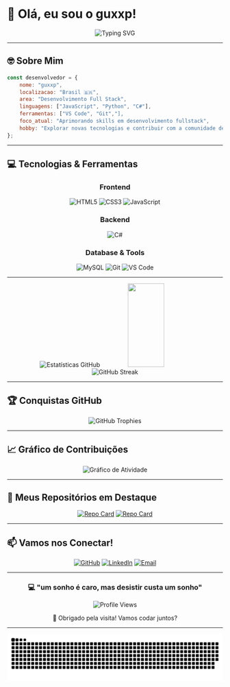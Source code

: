 # 👋 Olá, eu sou o guxxp!

<div align="center">
  
![Typing SVG](https://readme-typing-svg.herokuapp.com?font=Fira+Code&weight=600&size=28&duration=4000&pause=1000&color=00D9FF&center=true&vCenter=true&multiline=true&width=700&height=130&lines=Desenvolvedor+Full+Stack;Apaixonado+por+Tecnologia;Sempre+aprendendo+algo+novo+🚀)

</div>

---

## 🤓 Sobre Mim

```javascript
const desenvolvedor = {
    nome: "guxxp",
    localizacao: "Brasil 🇧🇷",
    area: "Desenvolvimento Full Stack",
    linguagens: ["JavaScript", "Python", "C#"],
    ferramentas: ["VS Code", "Git","],
    foco_atual: "Aprimorando skills em desenvolvimento fullstack",
    hobby: "Explorar novas tecnologias e contribuir com a comunidade dev"
};
```

---

## 💻 Tecnologias & Ferramentas

<div align="center">

### Frontend
![HTML5](https://img.shields.io/badge/HTML5-E34F26?style=for-the-badge&logo=html5&logoColor=white)
![CSS3](https://img.shields.io/badge/CSS3-1572B6?style=for-the-badge&logo=css3&logoColor=white)
![JavaScript](https://img.shields.io/badge/JavaScript-F7DF1E?style=for-the-badge&logo=javascript&logoColor=black)


### Backend
![C#](https://img.shields.io/badge/C%23-239120?style=for-the-badge&logo=c-sharp&logoColor=white)


### Database & Tools
![MySQL](https://img.shields.io/badge/MySQL-00000F?style=for-the-badge&logo=mysql&logoColor=white)
![Git](https://img.shields.io/badge/GIT-E44C30?style=for-the-badge&logo=git&logoColor=white)
![VS Code](https://img.shields.io/badge/Visual_Studio_Code-0078D4?style=for-the-badge&logo=visual%20studio%20code&logoColor=white)

</div>

---

<div align="center">
  <img width="49%" height="195px" src="https://github-readme-stats.vercel.app/api?username=guxxp&show_icons=true&count_private=true&hide_border=true&title_color=00D9FF&icon_color=00D9FF&text_color=c9d1d9&bg_color=0d1117&locale=pt-br" alt="Estatísticas GitHub" /> 
  <img width="41%" height="195px" src="https://github-readme-stats.vercel.app/api/top-langs/?username=guxxp&layout=compact&hide_border=true&title_color=00D9FF&text_color=c9d1d9&bg_color=0d1117&locale=pt-br" />
</div>

<div align="center">
  <img src="https://github-readme-streak-stats.herokuapp.com/?user=guxxp&theme=dark&hide_border=true&stroke=0000&background=0D1117&ring=00D9FF&fire=00D9FF&currStreakLabel=00D9FF&locale=pt-br" alt="GitHub Streak" />
</div>

---

## 🏆 Conquistas GitHub

<div align="center">
  <img src="https://github-profile-trophy.vercel.app/?username=guxxp&theme=discord&no-frame=true&no-bg=true&margin-w=4&row=1" alt="GitHub Trophies" />
</div>

---

## 📈 Gráfico de Contribuições

<div align="center">
  <img src="https://github-readme-activity-graph.vercel.app/graph?username=guxxp&bg_color=0d1117&color=00d9ff&line=00d9ff&point=ffffff&area=true&hide_border=true" alt="Gráfico de Atividade" />
</div>

---

## 🚀 Meus Repositórios em Destaque

<div align="center">
  
[![Repo Card](https://github-readme-stats.vercel.app/api/pin/?username=guxxp&repo=repositorio1&theme=dark&hide_border=true&title_color=00D9FF&text_color=c9d1d9&bg_color=0d1117)](https://github.com/guxxp/repositorio1)
[![Repo Card](https://github-readme-stats.vercel.app/api/pin/?username=guxxp&repo=repositorio2&theme=dark&hide_border=true&title_color=00D9FF&text_color=c9d1d9&bg_color=0d1117)](https://github.com/guxxp/repositorio2)

</div>





---

## 📫 Vamos nos Conectar!

<div align="center">

[![GitHub](https://img.shields.io/badge/GitHub-100000?style=for-the-badge&logo=github&logoColor=white)](https://github.com/guxxp)
[![LinkedIn](https://img.shields.io/badge/LinkedIn-0077B5?style=for-the-badge&logo=linkedin&logoColor=white)](https://linkedin.com/in/seu-perfil)
[![Email](https://img.shields.io/badge/Email-D14836?style=for-the-badge&logo=gmail&logoColor=white)](mailto:seu-email@gmail.com)

</div>

---

<div align="center">
  
### 💻 "um sonho é caro, mas desistir custa um sonho"

![Profile Views](https://komarev.com/ghpvc/?username=guxxp&color=00D9FF&style=for-the-badge)

👋 Obrigado pela visita! Vamos codar juntos? 

</div>

---

<div align="center">
  <img src="https://raw.githubusercontent.com/platane/platane/output/github-contribution-grid-snake-dark.svg" alt="Snake animation" />
</div>
